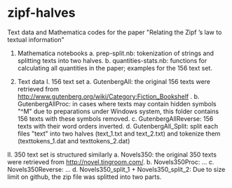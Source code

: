 # zipf-halves
Text data and Mathematica codes for the paper "Relating the Zipf ’s law to textual information"

1. Mathematica notebooks
a. prep-split.nb: tokenization of strings and splitting texts into two halves.
b. quantities-stats.nb: functions for calculating all quantities in the paper; examples for the 156 text set.
  
  
2. Text data
I. 156 text set
a. GutenbergAll: the original 156 texts were retrieved from http://www.gutenberg.org/wiki/Category:Fiction_Bookshelf .
b. GutenbergAllProc: in cases where texts may contain hidden symbols "^M" due to preparations under Windows system,    this folder contains 156 texts with these symbols removed.
c. GutenbergAllReverse: 156 texts with their word orders inverted.
d. GutenbergAll_Split: split each files "text" into two halves (text_1.txt and text_2.txt) and tokenize them (texttokens_1.dat and texttokens_2.dat)
    
   
II. 350 text set is structured similarly
a. Novels350: the original 350 texts were retrieved from http://novel.tingroom.com/.
b. Novels350Proc: ...
c. Novels350Reverse: ...
d. Novels350_split_1 + Novels350_split_2: Due to size limit on github, the zip file was splitted into two parts.
